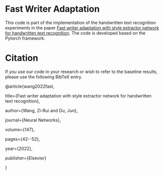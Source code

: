 # Fast Writer Adaptation

This code is part of the implementation of the handwritten text recognition experiments in the paper [Fast writer adaptation with style extractor network for handwritten text recognition](https://sciencedirect.53yu.com/science/article/abs/pii/S0893608021004755). The code is developed based on the Pytorch framework.

# Citation

If you use our code in your research or wish to refer to the baseline results, please use the following BibTeX entry.

@article{wang2022fast,

  title={Fast writer adaptation with style extractor network for handwritten text recognition},
  
  author={Wang, Zi-Rui and Du, Jun},
  
  journal={Neural Networks},
  
  volume={147},
  
  pages={42--52},
  
  year={2022},
  
  publisher={Elsevier}
  
}
